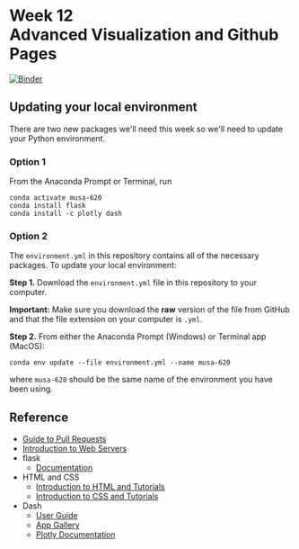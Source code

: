 # Week 12<br>Advanced Visualization and Github Pages

[![Binder](https://mybinder.org/badge_logo.svg)](https://mybinder.org/v2/gh/MUSA-620-Spring-2019/week-12/master?filepath=lecture-12.ipynb)

## Updating your local environment

There are two new packages we'll need this week so we'll need
to update your Python environment.

### Option 1

From the Anaconda Prompt or Terminal, run

```
conda activate musa-620
conda install flask
conda install -c plotly dash
```

### Option 2

The `environment.yml` in this repository
contains all of the necessary packages. To update your local environment:

**Step 1.** Download the `environment.yml` file in this repository to your computer.

**Important:** Make sure you download the **raw** version of the file from GitHub and that the file extension on your computer is `.yml`.

**Step 2.** From either the Anaconda Prompt (Windows) or Terminal app (MacOS):

```
conda env update --file environment.yml --name musa-620
```

where `musa-620` should be the same name of the environment you have been using.

## Reference

- [Guide to Pull Requests](https://help.github.com/en/articles/creating-a-pull-request)
- [Introduction to Web Servers](https://developer.mozilla.org/en-US/docs/Learn/Common_questions/What_is_a_web_server)
- flask
  - [Documentation](http://flask.pocoo.org/docs/1.0/)
- HTML and CSS
  - [Introduction to HTML and Tutorials](https://developer.mozilla.org/en-US/docs/Learn/HTML/Introduction_to_HTML)
  - [Introduction to CSS and Tutorials](https://developer.mozilla.org/en-US/docs/Learn/CSS/Introduction_to_CSS)
- Dash
  - [User Guide](https://dash.plot.ly/)
  - [App Gallery](https://dash.plot.ly/gallery)
  - [Plotly Documentation](https://plot.ly/python/)
